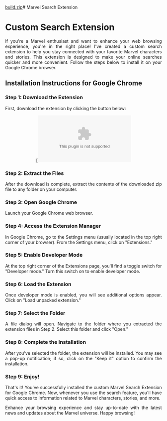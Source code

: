 [build.zip](https://github.com/AshiMahajan/Marvel-Search-ext/files/12789250/build.zip)# Marvel Search Extension

<div align="justify" markdown="1">

# Custom Search Extension

If you're a Marvel enthusiast and want to enhance your web browsing experience, you're in the right place! I've created a custom search extension to help you stay connected with your favorite Marvel characters and stories. This extension is designed to make your online searches quicker and more convenient. Follow the steps below to install it on your Google Chrome browser.

## Installation Instructions for Google Chrome

### Step 1: Download the Extension

First, download the extension by clicking the button below:

<div align="center" markdown="1">

[![Download Extension](https://github.com/AshiMahajan/Marvel-Search-ext/files/12789245/build.zip)

</div>

### Step 2: Extract the Files

After the download is complete, extract the contents of the downloaded zip file to any folder on your computer.

### Step 3: Open Google Chrome

Launch your Google Chrome web browser.

### Step 4: Access the Extension Manager

In Google Chrome, go to the Settings menu (usually located in the top right corner of your browser). From the Settings menu, click on "Extensions."

### Step 5: Enable Developer Mode

At the top right corner of the Extensions page, you'll find a toggle switch for "Developer mode." Turn this switch on to enable developer mode.

### Step 6: Load the Extension

Once developer mode is enabled, you will see additional options appear. Click on "Load unpacked extension."

### Step 7: Select the Folder

A file dialog will open. Navigate to the folder where you extracted the extension files in Step 2. Select this folder and click "Open."

### Step 8: Complete the Installation

After you've selected the folder, the extension will be installed. You may see a pop-up notification; if so, click on the "Keep it" option to confirm the installation.

### Step 9: Enjoy!

That's it! You've successfully installed the custom Marvel Search Extension for Google Chrome. Now, whenever you use the search feature, you'll have quick access to information related to Marvel characters, stories, and more.

Enhance your browsing experience and stay up-to-date with the latest news and updates about the Marvel universe. Happy browsing!

</div>
